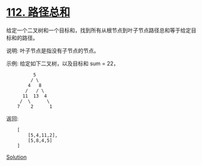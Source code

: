 # [112. 路径总和](https://leetcode-cn.com/problems/path-sum/)

 给定一个二叉树和一个目标和，找到所有从根节点到叶子节点路径总和等于给定目标和的路径。

 说明: 叶子节点是指没有子节点的节点。

示例: 
给定如下二叉树，以及目标和 sum = 22，

              5
             / \
            4   8
           /   / \
          11  13  4
         /  \      \
        7    2      1

返回:

        [
            [5,4,11,2],
            [5,8,4,5]
        ]

[Solution](cpp/solution.h)